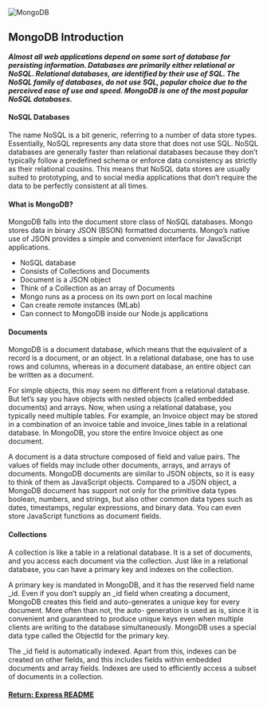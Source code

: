 ![MongoDB]()

## MongoDB Introduction
___Almost all web applications depend on some sort of database for persisting information. Databases are primarily either relational or NoSQL. Relational databases, are identified by their use of SQL. The NoSQL family of databases, do not use SQL, popular choice due to the perceived ease of use and speed. MongoDB is one of the most popular NoSQL databases.___

#### NoSQL Databases
The name NoSQL is a bit generic, referring to a number of data store types. Essentially, NoSQL represents any data store that does not use SQL. NoSQL databases are generally faster than relational databases because they don’t typically follow a predefined schema or enforce data consistency as strictly as their relational cousins. This means that NoSQL data stores are usually suited to prototyping, and to social media applications that don’t require the data to be perfectly consistent at all times.

#### What is MongoDB?
MongoDB falls into the document store class of NoSQL databases. Mongo stores data in binary JSON (BSON) formatted documents. Mongo’s native use of JSON provides a simple and convenient interface for JavaScript applications.
- NoSQL database
- Consists of Collections and Documents
- Document is a JSON object
- Think of a Collection as an array of Documents
- Mongo runs as a process on its own port on local machine
- Can create remote instances (MLab)
- Can connect to MongoDB inside our Node.js applications
 
#### Documents
MongoDB is a document database, which means that the equivalent of a record is a document, or an object. In a relational database, one has to use rows and columns, whereas in a document database, an entire object can be written as a document.

For simple objects, this may seem no different from a relational database. But let’s say you have objects with nested objects (called embedded documents) and arrays. Now, when using a relational database, you typically need multiple tables. For example, an Invoice object may be stored in a combination of an invoice table and invoice_lines table in a relational database. In MongoDB, you store the entire Invoice object as one document.

A document is a data structure composed of field and value pairs. The values of fields may include other documents, arrays, and arrays of documents. MongoDB documents are similar to JSON objects, so it is easy to think of them as JavaScript objects. Compared to a JSON object, a MongoDB document has support not only for the primitive data types boolean, numbers, and strings, but also other common data types such as dates, timestamps, regular expressions, and binary data. You can even store JavaScript functions as document fields.

#### Collections
A collection is like a table in a relational database. It is a set of documents, and you access each document via the collection. Just like in a relational database, you can have a primary key and indexes on the collection.

A primary key is mandated in MongoDB, and it has the reserved field name _id. Even if you don’t supply an _id field when creating a document, MongoDB creates this field and auto-generates a unique key for every document. More often than not, the auto- generation is used as is, since it is convenient and guaranteed to produce unique keys even when multiple clients are writing to the database simultaneously. MongoDB uses a special data type called the ObjectId for the primary key.

The _id field is automatically indexed. Apart from this, indexes can be created on other fields, and this includes fields within embedded documents and array fields. Indexes are used to efficiently access a subset of documents in a collection.

#### [Return: Express README](../../README.md)

